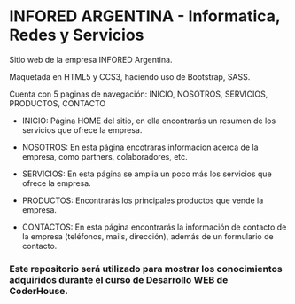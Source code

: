 # INFORED ARGENTINA -  Informatica, Redes y Servicios


Sitio web de la empresa INFORED Argentina.

Maquetada en HTML5 y CCS3, haciendo uso de Bootstrap, SASS.

Cuenta con 5 paginas de navegación: INICIO, NOSOTROS, SERVICIOS, PRODUCTOS, CONTACTO

- INICIO: Página HOME del sitio, en ella encontrarás un resumen de los servicios que ofrece la empresa.

- NOSOTROS: En esta página encotraras informacion acerca de la empresa, como partners, colaboradores, etc.

- SERVICIOS: En esta página se amplia un poco más los servicios que ofrece la empresa.

- PRODUCTOS: Encontrarás los principales productos que vende la empresa.

- CONTACTOS: En esta página encontrarás la información de contacto de la empresa (teléfonos, mails, dirección), además de un formulario de contacto.


### Este repositorio será utilizado para mostrar los conocimientos adquiridos durante el curso de Desarrollo WEB de CoderHouse.
